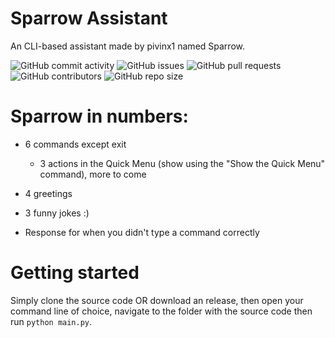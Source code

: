 # Sparrow Assistant
An CLI-based assistant made by pivinx1 named Sparrow.

![GitHub commit activity](https://img.shields.io/github/commit-activity/w/pivinx1/sparrowassistant)
![GitHub issues](https://img.shields.io/github/issues/pivinx1/sparrowassistant)
![GitHub pull requests](https://img.shields.io/github/issues-pr/pivinx1/sparrowassistant)
![GitHub contributors](https://img.shields.io/github/contributors/pivinx1/sparrowassistant)
![GitHub repo size](https://img.shields.io/github/repo-size/pivinx1/sparrowassistant)
# Sparrow in numbers:
- 6 commands except exit
   - 3 actions in the Quick Menu (show using the "Show the Quick Menu" command), more to come
- 4 greetings
- 3 funny jokes :)

- Response for when you didn't type a command correctly
# Getting started
 Simply clone the source code OR download an release, then open your command line of choice, navigate to the folder with the source code then run ```python main.py```.


